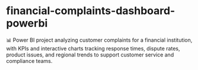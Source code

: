 # financial-complaints-dashboard-powerbi
📊 Power BI project analyzing customer complaints for a financial institution, with KPIs and interactive charts tracking response times, dispute rates, product issues, and regional trends to support customer service and compliance teams.
